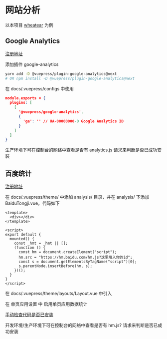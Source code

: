 # 网站分析

以本项目 [wheatear](https://github.com/xiaoxuefengnian/wheatear) 为例

## Google Analytics

[注册地址](https://analytics.google.com/analytics/web/provision/?authuser=0#/provision)

添加插件 google-analytics

```bash
yarn add -D @vuepress/plugin-google-analytics@next
# OR npm install -D @vuepress/plugin-google-analytics@next
```

在 docs/.vuepress/configs 中使用

```json
module.exports = {
  plugins: [
    [
      '@vuepress/google-analytics',
      {
        'ga': '' // UA-00000000-0 Google Analytics ID
      }
    ]
  ]
}
```

生产环境下可在控制台的网络中查看是否有 analytics.js 请求来判断是否已成功安装

## 百度统计

[注册地址](https://tongji.baidu.com/sc-web/)

在 docs/.vuepress/theme/ 中添加 analysis/ 目录，并在 analysis/ 下添加 BaiduTongji.vue，代码如下

```vue
<template>
  <div></div>
</template>

<script>
export default {
  mounted() {
    const _hmt = _hmt || [];
    (function () {
      const hm = document.createElement("script");
      hm.src = "https://hm.baidu.com/hm.js?这里填入你的id";
      const s = document.getElementsByTagName("script")[0];
      s.parentNode.insertBefore(hm, s);
    })();
  }
}
</script>
```

在 docs/.vuepress/theme/layouts/Layout.vue 中引入

在 单页应用设置 中 启用单页应用数据统计

[手动检查代码是否已安装](https://tongji.baidu.com/web/help/article?id=93&type=0)

开发环境/生产环境下可在控制台的网络中查看是否有 hm.js? 请求来判断是否已成功安装
